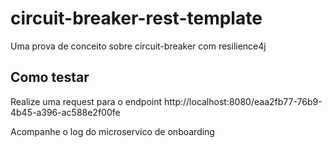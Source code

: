 # circuit-breaker-rest-template
Uma prova de conceito sobre circuit-breaker com resilience4j


## Como testar 
Realize uma request para o endpoint
http://localhost:8080/eaa2fb77-76b9-4b45-a396-ac588e2f00fe

Acompanhe o log do microservico de onboarding